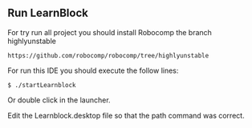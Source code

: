 
## Run LearnBlock

For try run all project you should install Robocomp the branch highlyunstable

    https://github.com/robocomp/robocomp/tree/highlyunstable 

For run this IDE you should execute the follow lines:

    $ ./startLearnblock
    
Or double click in the launcher.

Edit the Learnblock.desktop file so that the path command was correct.    

